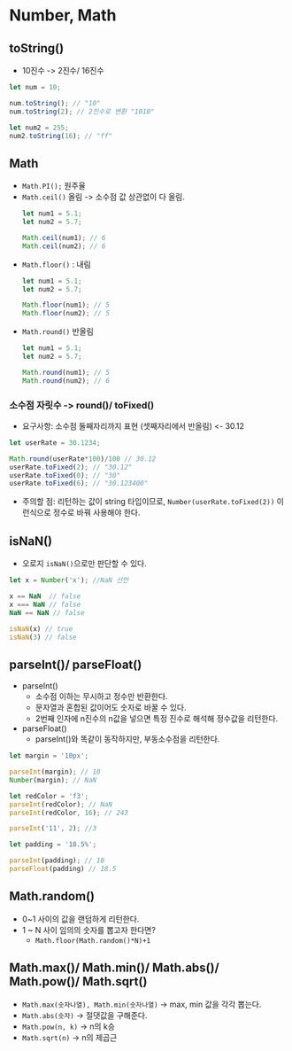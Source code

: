 # Number, Math 
## toString() 
- 10진수 -> 2진수/ 16진수 
```js 
let num = 10; 

num.toString(); // "10"
num.toString(2); // 2진수로 변환 "1010"

let num2 = 255;
num2.toString(16); // "ff"
```

## Math 
- `Math.PI();` 원주율
- `Math.ceil()` 올림 -> 소수점 값 상관없이 다 올림.
    ```js
    let num1 = 5.1;
    let num2 = 5.7;

    Math.ceil(num1); // 6
    Math.ceil(num2); // 6
    ```
- `Math.floor()` : 내림 
    ```js
    let num1 = 5.1;
    let num2 = 5.7;

    Math.floor(num1); // 5
    Math.floor(num2); // 5
    ```
- `Math.round()` 반올림 
    ```js
    let num1 = 5.1;
    let num2 = 5.7;

    Math.round(num1); // 5
    Math.round(num2); // 6
    ```
### 소수점 자릿수 -> round()/ toFixed()
- 요구사항: 소수점 둘째자리까지 표현 (셋째자리에서 반올림) <- 30.12 
```js
let userRate = 30.1234;

Math.round(userRate*100)/100 // 30.12
userRate.toFixed(2); // "30.12"
userRate.toFixed(0); // "30"
userRate.toFixed(6); // "30.123400"
```
- 주의할 점: 리턴하는 값이 string 타입이므로, `Number(userRate.toFixed(2))` 이런식으로 정수로 바꿔 사용해야 한다. 

## isNaN()
- 오로지 `isNaN()`으로만 판단할 수 있다. 
```js
let x = Number('x'); //NaN 선언 

x == NaN  // false
x === NaN // false
NaN == NaN // false

isNaN(x) // true
isNaN(3) // false
```

## parseInt()/ parseFloat()
- parseInt()
  - 소수점 이하는 무시하고 정수만 반환한다. 
  - 문자열과 혼합된 값이어도 숫자로 바꿀 수 있다. 
  - 2번째 인자에 n진수의 n값을 넣으면 특정 진수로 해석해 정수값을 리턴한다. 
- parseFloat()
  - parseInt()와 똑같이 동작하지만, 부동소수점을 리턴한다. 
```js 
let margin = '10px';

parseInt(margin); // 10
Number(margin); // NaN

let redColor = 'f3';
parseInt(redColor); // NaN
parseInt(redColor, 16); // 243

parseInt('11', 2); //3

let padding = '18.5%';

parseInt(padding); // 18
parseFloat(padding) // 18.5
```

## Math.random() 
- 0~1 사이의 값을 랜덤하게 리턴한다. 
- 1 ~ N 사이 임의의 숫자를 뽑고자 한다면? 
  - `Math.floor(Math.random()*N)+1`
  
## Math.max()/ Math.min()/ Math.abs()/ Math.pow()/ Math.sqrt()
- `Math.max(숫자나열), Math.min(숫자나열)` -> max, min 값을 각각 뽑는다. 
- `Math.abs(숫자)` -> 절댓값을 구해준다. 
- `Math.pow(n, k)` -> n의 k승
- `Math.sqrt(n)` -> n의 제곱근